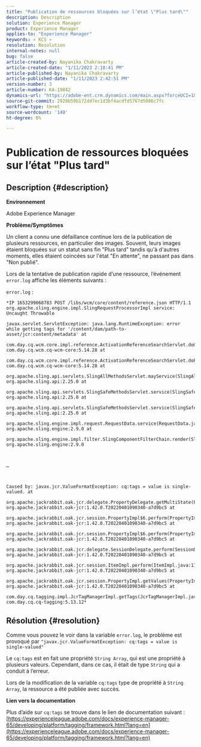 ```yaml
---
title: "Publication de ressources bloquées sur l’état \"Plus tard\""
description: Description
solution: Experience Manager
product: Experience Manager
applies-to: "Experience Manager"
keywords: « KCS »
resolution: Resolution
internal-notes: null
bug: false
article-created-by: Nayanika Chakravarty
article-created-date: "1/11/2023 2:18:41 PM"
article-published-by: Nayanika Chakravarty
article-published-date: "1/11/2023 2:42:51 PM"
version-number: 3
article-number: KA-19842
dynamics-url: "https://adobe-ent.crm.dynamics.com/main.aspx?forceUCI=1&pagetype=entityrecord&etn=knowledgearticle&id=f7c02ed5-ba91-ed11-aad1-6045bd006b25"
source-git-commit: 2928b59b172dd7ec1d3bf4acdfd5767d5086c7fc
workflow-type: tm+mt
source-wordcount: '149'
ht-degree: 8%

---
```


# Publication de ressources bloquées sur l’état &quot;Plus tard&quot;

## Description {#description}


<b>Environnement</b>

Adobe Experience Manager

<b>Problème/Symptômes</b>

Un client a connu une défaillance continue lors de la publication de plusieurs ressources, en particulier des images. Souvent, leurs images étaient bloquées sur un statut sans fin &quot;Plus tard&quot; tandis qu&#39;à d&#39;autres moments, elles étaient coincées sur l&#39;état &quot;En attente&quot;, ne passant pas dans &quot;Non publié&quot;.

Lors de la tentative de publication rapide d’une ressource, l’événement `error.log` affiche les éléments suivants :

`error.log` :


```
*IP 1653299068783 POST /libs/wcm/core/content/reference.json HTTP/1.1 org.apache.sling.engine.impl.SlingRequestProcessorImpl service: Uncaught Throwable

javax.servlet.ServletException: java.lang.RuntimeException: error while getting tags for '/content/dam/path-to-asset/jcr:content/metadata' at
 
com.day.cq.wcm.core.impl.reference.ActivationReferenceSearchServlet.doGet(ActivationReferenceSearchServlet.java:140) com.day.cq.wcm.cq-wcm-core:5.14.28 at

com.day.cq.wcm.core.impl.reference.ActivationReferenceSearchServlet.doPost(ActivationReferenceSearchServlet.java:100) com.day.cq.wcm.cq-wcm-core:5.14.28 at
 
org.apache.sling.api.servlets.SlingAllMethodsServlet.mayService(SlingAllMethodsServlet.java:146) org.apache.sling.api:2.25.0 at
 
org.apache.sling.api.servlets.SlingSafeMethodsServlet.service(SlingSafeMethodsServlet.java:342) org.apache.sling.api:2.25.0 at

org.apache.sling.api.servlets.SlingSafeMethodsServlet.service(SlingSafeMethodsServlet.java:374) org.apache.sling.api:2.25.0 at

org.apache.sling.engine.impl.request.RequestData.service(RequestData.java:583) org.apache.sling.engine:2.9.0 at

org.apache.sling.engine.impl.filter.SlingComponentFilterChain.render(SlingComponentFilterChain.java:45) org.apache.sling.engine:2.9.0



…



Caused by: javax.jcr.ValueFormatException: cq:tags = value is single-valued. at

org.apache.jackrabbit.oak.jcr.delegate.PropertyDelegate.getMultiState(PropertyDelegate.java:137) org.apache.jackrabbit.oak-jcr:1.42.0.T20220401090340-a7d9bc5 at

org.apache.jackrabbit.oak.jcr.session.PropertyImpl$6.perform(PropertyImpl.java:266) org.apache.jackrabbit.oak-jcr:1.42.0.T20220401090340-a7d9bc5 at

org.apache.jackrabbit.oak.jcr.session.PropertyImpl$6.perform(PropertyImpl.java:261) org.apache.jackrabbit.oak-jcr:1.42.0.T20220401090340-a7d9bc5 at
 
org.apache.jackrabbit.oak.jcr.delegate.SessionDelegate.perform(SessionDelegate.java:210) org.apache.jackrabbit.oak-jcr:1.42.0.T20220401090340-a7d9bc5 at
 
org.apache.jackrabbit.oak.jcr.session.ItemImpl.perform(ItemImpl.java:112) org.apache.jackrabbit.oak-jcr:1.42.0.T20220401090340-a7d9bc5 at
 
org.apache.jackrabbit.oak.jcr.session.PropertyImpl.getValues(PropertyImpl.java:261) org.apache.jackrabbit.oak-jcr:1.42.0.T20220401090340-a7d9bc5 at
 
com.day.cq.tagging.impl.JcrTagManagerImpl.getTags(JcrTagManagerImpl.java:797) com.day.cq.cq-tagging:5.13.12*
```



## Résolution {#resolution}


Comme vous pouvez le voir dans la variable `error.log`, le problème est provoqué par `"javax.jcr.ValueFormatException: cq:tags = value is single-valued"`

Le `cq:tags` est en fait une propriété ``String Array``, qui est une propriété à plusieurs valeurs. Cependant, dans ce cas, il était de type ``String`` qui a conduit à l’erreur.

Lors de la modification de la variable `cq:tags` type de propriété à ``String Array``, la ressource a été publiée avec succès.

<b>Lien vers la documentation</b>

Plus d’aide sur `cq:tags` se trouve dans le lien de documentation suivant :
[https://experienceleague.adobe.com/docs/experience-manager-65/developing/platform/tagging/framework.html?lang=en](https://experienceleague.adobe.com/docs/experience-manager-65/developing/platform/tagging/framework.html?lang=en)
